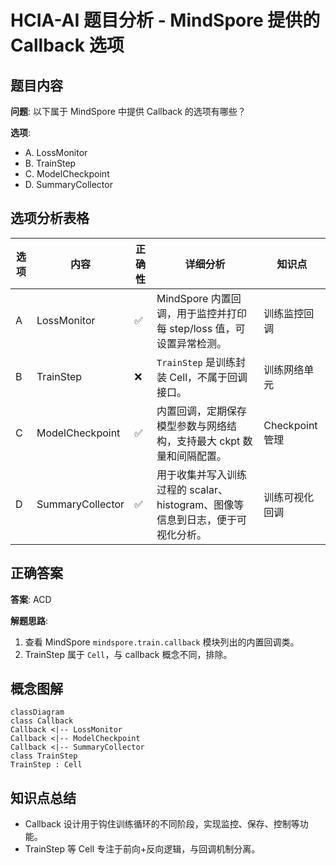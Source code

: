# HCIA-AI 题目分析 - MindSpore 提供的 Callback 选项

## 题目内容

**问题**: 以下属于 MindSpore 中提供 Callback 的选项有哪些？

**选项**:
- A. LossMonitor
- B. TrainStep
- C. ModelCheckpoint
- D. SummaryCollector

## 选项分析表格

| 选项 | 内容 | 正确性 | 详细分析 | 知识点 |
|------|------|--------|----------|--------|
| A | LossMonitor | ✅ | MindSpore 内置回调，用于监控并打印每 step/loss 值，可设置异常检测。 | 训练监控回调 |
| B | TrainStep | ❌ | `TrainStep` 是训练封装 Cell，不属于回调接口。 | 训练网络单元 |
| C | ModelCheckpoint | ✅ | 内置回调，定期保存模型参数与网络结构，支持最大 ckpt 数量和间隔配置。 | Checkpoint 管理 |
| D | SummaryCollector | ✅ | 用于收集并写入训练过程的 scalar、histogram、图像等信息到日志，便于可视化分析。 | 训练可视化回调 |

## 正确答案
**答案**: ACD

**解题思路**:
1. 查看 MindSpore `mindspore.train.callback` 模块列出的内置回调类。
2. TrainStep 属于 `Cell`，与 callback 概念不同，排除。

## 概念图解
```mermaid
classDiagram
class Callback
Callback <|-- LossMonitor
Callback <|-- ModelCheckpoint
Callback <|-- SummaryCollector
class TrainStep
TrainStep : Cell
```

## 知识点总结
- Callback 设计用于钩住训练循环的不同阶段，实现监控、保存、控制等功能。
- TrainStep 等 Cell 专注于前向+反向逻辑，与回调机制分离。